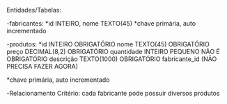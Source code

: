 Entidades/Tabelas:

-fabricantes: *id INTEIRO, nome TEXTO(45)
*chave primária, auto incrementado

-produtos: 
*id INTEIRO OBRIGATÓRIO
nome TEXTO(45) OBRIGATÓRIO
preço DECIMAL(8,2) OBRIGATÓRIO
quantidade INTEIRO PEQUENO NÃO É OBRIGATÓRIO
descrição TEXTO(1000) OBRIGATÓRIO
fabricante_id (NÃO PRECISA FAZER AGORA)

*chave primária, auto incrementado


-Relacionamento
Critério: cada fabricante pode possuir diversos produtos













